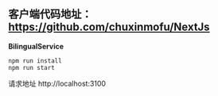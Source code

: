 ## 客户端代码地址：https://github.com/chuxinmofu/NextJs

**BilingualService**

```
npm run install
npm run start
```

请求地址 http://localhost:3100